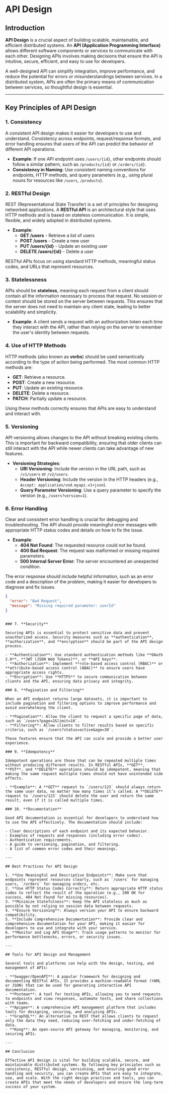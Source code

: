 # API Design

## Introduction

**API Design** is a crucial aspect of building scalable, maintainable, and efficient distributed systems. An **API (Application Programming Interface)** allows different software components or services to communicate with each other. Designing APIs involves making decisions that ensure the API is intuitive, secure, efficient, and easy to use for developers.

A well-designed API can simplify integration, improve performance, and reduce the potential for errors or misunderstandings between services. In a distributed system, APIs are often the primary means of communication between services, so thoughtful design is essential.

---

## Key Principles of API Design

### 1. **Consistency**

A consistent API design makes it easier for developers to use and understand. Consistency across endpoints, request/response formats, and error handling ensures that users of the API can predict the behavior of different API operations.

- **Example**: If one API endpoint uses `/users/{id}`, other endpoints should follow a similar pattern, such as `/products/{id}` or `/orders/{id}`.
- **Consistency in Naming**: Use consistent naming conventions for endpoints, HTTP methods, and query parameters (e.g., using plural nouns for resources like `/users`, `/products`).

### 2. **RESTful Design**

REST (Representational State Transfer) is a set of principles for designing networked applications. A **RESTful API** is an architectural style that uses HTTP methods and is based on stateless communication. It is simple, flexible, and widely adopted in distributed systems.

- **Example**:
  - **GET /users** - Retrieve a list of users
  - **POST /users** - Create a new user
  - **PUT /users/{id}** - Update an existing user
  - **DELETE /users/{id}** - Delete a user

RESTful APIs focus on using standard HTTP methods, meaningful status codes, and URLs that represent resources.

### 3. **Statelessness**

APIs should be **stateless**, meaning each request from a client should contain all the information necessary to process that request. No session or context should be stored on the server between requests. This ensures that the server does not need to maintain any client state, leading to better scalability and simplicity.

- **Example**: A client sends a request with an authorization token each time they interact with the API, rather than relying on the server to remember the user's identity between requests.

### 4. **Use of HTTP Methods**

HTTP methods (also known as **verbs**) should be used semantically according to the type of action being performed. The most common HTTP methods are:

- **GET**: Retrieve a resource.
- **POST**: Create a new resource.
- **PUT**: Update an existing resource.
- **DELETE**: Delete a resource.
- **PATCH**: Partially update a resource.

Using these methods correctly ensures that APIs are easy to understand and interact with.

### 5. **Versioning**

API versioning allows changes to the API without breaking existing clients. This is important for backward compatibility, ensuring that older clients can still interact with the API while newer clients can take advantage of new features.

- **Versioning Strategies**:
  - **URI Versioning**: Include the version in the URL path, such as `/v1/users` or `/v2/users`.
  - **Header Versioning**: Include the version in the HTTP headers (e.g., `Accept: application/vnd.myapi.v1+json`).
  - **Query Parameter Versioning**: Use a query parameter to specify the version (e.g., `/users?version=1`).

### 6. **Error Handling**

Clear and consistent error handling is crucial for debugging and troubleshooting. The API should provide meaningful error messages with appropriate HTTP status codes and details on how to fix the issue.

- **Example**:
  - **404 Not Found**: The requested resource could not be found.
  - **400 Bad Request**: The request was malformed or missing required parameters.
  - **500 Internal Server Error**: The server encountered an unexpected condition.

The error response should include helpful information, such as an error code and a description of the problem, making it easier for developers to diagnose and fix issues.

```json
{
  "error": "Bad Request",
  "message": "Missing required parameter: userId"
}
```

```

### 7. **Security**

Securing APIs is essential to protect sensitive data and prevent unauthorized access. Security measures such as **authentication**, **authorization**, and **encryption** should be part of the API design process.

- **Authentication**: Use standard authentication methods like **OAuth 2.0**, **JWT (JSON Web Tokens)**, or **API keys**.
- **Authorization**: Implement **role-based access control (RBAC)** or **attribute-based access control (ABAC)** to ensure users have appropriate access rights.
- **Encryption**: Use **HTTPS** to secure communication between clients and the API, ensuring data privacy and integrity.

### 8. **Pagination and Filtering**

When an API endpoint returns large datasets, it is important to include pagination and filtering options to improve performance and avoid overwhelming the client.

- **Pagination**: Allow the client to request a specific page of data, such as `/users?page=2&limit=10`.
- **Filtering**: Allow clients to filter results based on specific criteria, such as `/users?status=active&age=30`.

These features ensure that the API can scale and provide a better user experience.

### 9. **Idempotency**

Idempotent operations are those that can be repeated multiple times without producing different results. In RESTful APIs, **GET**, **PUT**, and **DELETE** operations should be idempotent, meaning that making the same request multiple times should not have unintended side effects.

- **Example**: A **GET** request to `/users/123` should always return the same user data, no matter how many times it’s called. A **DELETE** request to `/users/123` should delete the user and return the same result, even if it is called multiple times.

### 10. **Documentation**

Good API documentation is essential for developers to understand how to use the API effectively. The documentation should include:

- Clear descriptions of each endpoint and its expected behavior.
- Examples of requests and responses (including error codes).
- Authentication requirements.
- A guide to versioning, pagination, and filtering.
- A list of common error codes and their meanings.

---

## Best Practices for API Design

1. **Use Meaningful and Descriptive Endpoints**: Make sure that endpoints represent resources clearly, such as `/users` for managing users, `/orders` for managing orders, etc.
2. **Use HTTP Status Codes Correctly**: Return appropriate HTTP status codes to reflect the result of the operation (e.g., 200 OK for success, 404 Not Found for missing resources).
3. **Minimize Statefulness**: Keep the API stateless as much as possible by not relying on session data between requests.
4. **Ensure Versioning**: Always version your API to ensure backward compatibility.
5. **Include Comprehensive Documentation**: Provide clear and comprehensive documentation for your API, making it easier for developers to use and integrate with your service.
6. **Monitor and Log API Usage**: Track usage patterns to monitor for performance bottlenecks, errors, or security issues.

---

## Tools for API Design and Management

Several tools and platforms can help with the design, testing, and management of APIs:

- **Swagger/OpenAPI**: A popular framework for designing and documenting RESTful APIs. It provides a machine-readable format (YAML or JSON) that can be used for generating interactive API documentation.
- **Postman**: A tool for testing APIs, allowing you to send requests to endpoints and view responses, automate tests, and share collections with teams.
- **Apigee**: A comprehensive API management platform that includes tools for designing, securing, and analyzing APIs.
- **GraphQL**: An alternative to REST that allows clients to request only the data they need, reducing over-fetching and under-fetching of data.
- **Kong**: An open-source API gateway for managing, monitoring, and securing APIs.

---

## Conclusion

Effective API design is vital for building scalable, secure, and maintainable distributed systems. By following key principles such as consistency, RESTful design, versioning, and ensuring good error handling and security, you can create APIs that are easy to integrate, use, and scale. With the right design practices and tools, you can create APIs that meet the needs of developers and ensure the long-term success of your system.
```
